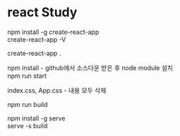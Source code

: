 # react Study

npm install -g create-react-app<br/>
create-react-app -V

create-react-app .

npm install - github에서 소스다운 받은 후 node module 설치<br/>
npm run start

index.css, App.css - 내용 모두 삭제

npm run build

npm install -g serve<br/>
serve -s build



